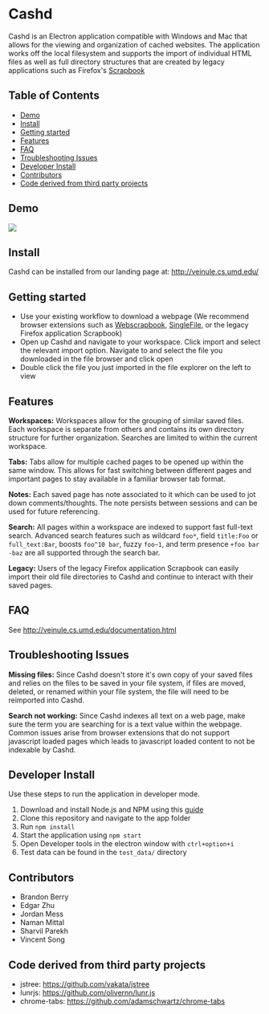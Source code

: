 
# Cashd
Cashd is an Electron application compatible with Windows and Mac that allows for the viewing and organization of cached websites. The application works off the local filesystem and supports the import of individual HTML files as well as full directory structures that are created by legacy applications such as Firefox's [Scrapbook](https://en.wikipedia.org/wiki/ScrapBook)

## Table of Contents
 - [Demo](#demo)
 - [Install](#install)
 - [Getting started](#getting-started)
 - [Features](#features)
 - [FAQ](#faq)
 - [Troubleshooting Issues](#troubleshooting-issues)
 - [Developer Install](#developer-install)
 - [Contributors](#contributors)
 - [Code derived from third party projects](#code-derived-from-third-party-projects)

## Demo
![](https://media.giphy.com/media/Jq8VpcJ4Eenzpfv1J1/giphy.gif)

## Install
Cashd can be installed from our landing page at: http://veinule.cs.umd.edu/

## Getting started
- Use your existing workflow to download a webpage (We recommend browser extensions such as  [Webscrapbook](https://github.com/danny0838/webscrapbook), [SingleFile](https://github.com/gildas-lormeau/SingleFile), or the legacy Firefox application Scrapbook)
- Open up Cashd and navigate to your workspace. Click import and select the relevant import option. Navigate to and select the file you downloaded in the file browser and click open
- Double click the file you just imported in the file explorer on the left to view

## Features

**Workspaces:** Workspaces allow for the grouping of similar saved files. Each workspace is separate from others and contains its own directory structure for further organization. Searches are limited to within the current workspace.

**Tabs:** Tabs allow for multiple cached pages to be opened up within the same window. This allows for fast switching between different pages and important pages to stay available in a familiar browser tab format.

**Notes:** Each saved page has note associated to it which can be used to jot down comments/thoughts. The note persists between sessions and can be used for future referencing.

**Search:** All pages within a workspace are indexed to support fast full-text search. Advanced search features such as wildcard `foo*`, field `title:Foo` or `full_text:Bar`, boosts `foo^10 bar`, fuzzy `foo~1`, and term presence `+foo bar -baz` are all supported through the search bar.

**Legacy:** Users of the legacy Firefox application Scrapbook can easily import their old file directories to Cashd and continue to interact with their saved pages.

## FAQ
See http://veinule.cs.umd.edu/documentation.html

## Troubleshooting Issues
**Missing files:** Since Cashd doesn't store it's own copy of your saved files and relies on the files to be saved in your file system, if files are moved, deleted, or renamed within your file system, the file will need to be reimported into Cashd.

**Search not working:** Since Cashd indexes all text on a web page, make sure the term you are searching for is a text value within the webpage. Common issues arise from browser extensions that do not support javascript loaded pages which leads to javascript loaded content to not be indexable by Cashd. 

## Developer Install
Use these steps to run the application in developer mode.

 1. Download and install Node.js and NPM using this [guide](https://docs.npmjs.com/downloading-and-installing-node-js-and-npm) 
 2. Clone this repository and navigate to the app folder
 3. Run `npm install`
 4. Start the application using `npm start`
 5. Open Developer tools in the electron window with `ctrl+option+i`
 6. Test data can be found in the `test_data/` directory

## Contributors
- Brandon Berry
- Edgar Zhu
- Jordan Mess
- Naman Mittal
- Sharvil Parekh
- Vincent Song

## Code derived from third party projects
- jstree: https://github.com/vakata/jstree
- lunrjs: https://github.com/olivernn/lunr.js
- chrome-tabs: https://github.com/adamschwartz/chrome-tabs